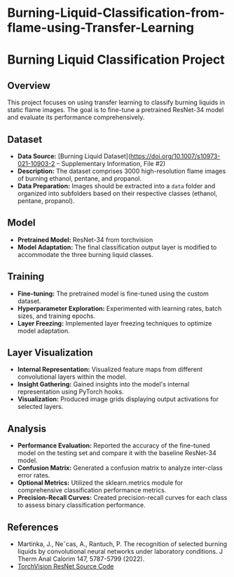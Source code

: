 # Burning-Liquid-Classification-from-flame-using-Transfer-Learning

# Burning Liquid Classification Project

## Overview
This project focuses on using transfer learning to classify burning liquids in static flame images. The goal is to fine-tune a pretrained ResNet-34 model and evaluate its performance comprehensively.

## Dataset
- **Data Source:** [Burning Liquid Dataset](https://doi.org/10.1007/s10973-021-10903-2 – Supplementary Information, File #2)
- **Description:** The dataset comprises 3000 high-resolution flame images of burning ethanol, pentane, and propanol.
- **Data Preparation:** Images should be extracted into a `data` folder and organized into subfolders based on their respective classes (ethanol, pentane, propanol).

## Model
- **Pretrained Model:** ResNet-34 from torchvision
- **Model Adaptation:** The final classification output layer is modified to accommodate the three burning liquid classes.

## Training
- **Fine-tuning:** The pretrained model is fine-tuned using the custom dataset.
- **Hyperparameter Exploration:** Experimented with learning rates, batch sizes, and training epochs.
- **Layer Freezing:** Implemented layer freezing techniques to optimize model adaptation.

## Layer Visualization
- **Internal Representation:** Visualized feature maps from different convolutional layers within the model.
- **Insight Gathering:** Gained insights into the model's internal representation using PyTorch hooks.
- **Visualization:** Produced image grids displaying output activations for selected layers.

## Analysis
- **Performance Evaluation:** Reported the accuracy of the fine-tuned model on the testing set and compare it with the baseline ResNet-34 model.
- **Confusion Matrix:** Generated a confusion matrix to analyze inter-class error rates.
- **Optional Metrics:** Utilized the sklearn.metrics module for comprehensive classification performance metrics.
- **Precision-Recall Curves:** Created precision-recall curves for each class to assess binary classification performance.

## References
- Martinka, J., Neˇcas, A., Rantuch, P. The recognition of selected burning liquids by convolutional neural networks under laboratory conditions. J Therm Anal Calorim 147, 5787-5799 (2022).
- [TorchVision ResNet Source Code](https://github.com/pytorch/vision/blob/main/torchvision/models/resnet.py)

